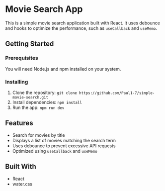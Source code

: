 # Movie Search App

This is a simple movie search application built with React. It uses debounce and hooks to optimize the performance, such as `useCallback` and `useMemo`.

## Getting Started

### Prerequisites

You will need Node.js and npm installed on your system.

### Installing

1. Clone the repository: `git clone https://github.com/Paul1-7/simple-movie-search.git`
2. Install dependencies: `npm install`
3. Run the app: `npm run dev`

## Features

- Search for movies by title
- Displays a list of movies matching the search term
- Uses debounce to prevent excessive API requests
- Optimized using `useCallback` and `useMemo`

## Built With

- React
- water.css
